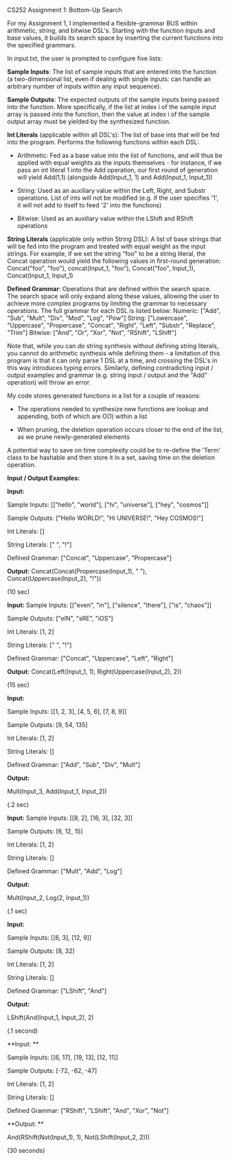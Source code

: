 

CS252 Assignment 1: Bottom-Up Search

For my Assignment 1, I implemented a flexible-grammar BUS within arithmetic, string, and bitwise DSL's. Starting with the function inputs and base values, it builds its search space by inserting the current functions into the specified grammars.

In input.txt, the user is prompted to configure five lists:

**Sample Inputs**: The list of sample inputs that are entered into the function (a two-dimensional list, even if dealing with single inputs: can handle an arbitrary number of inputs within any input sequence).

**Sample Outputs**: The expected outputs of the sample inputs being passed into the function. More specifically, if the list at index i of the sample input array is passed into the function, then the value at index i of the sample output array must be yielded by the synthesized function.

**Int Literals** (applicable within all DSL's): The list of base ints that will be fed into the program. Performs the following functions within each DSL:

- Arithmetic: Fed as a base value into the list of functions, and will thus be applied with equal weights as the inputs themselves - for instance, if we pass an int literal 1 into the Add operation, our first round of generation will yield Add(1,1) (alongside Add(Input_1, 1) and Add(Input_1, Input_1))
	
- String: Used as an auxiliary value within the Left, Right, and Substr operations. List of ints will not be modified (e.g. if the user specifies '1', it will not add to itself to feed '2' into the functions)
	
- Bitwise: Used as an auxiliary value within the LShift and RShift operations

**String Literals** (applicable only within String DSL): A list of base strings that will be fed into the program and treated with equal weight as the input strings. For example, if we set the string "foo" to be a string literal, the Concat operation would yield the following values in first-round generation: Concat("foo", "foo"), concat(Input_1, "foo"), Concat("foo", Input_1), Concat(Input_1, Input_1)

**Defined Grammar**: Operations that are defined within the search space. The search space will only expand along these values, allowing the user to achieve more complex programs by limiting the grammar to necessary operations. The full grammar for each DSL is listed below: 
Numeric: ["Add", "Sub", "Mult", "Div", "Mod", "Log", "Pow"]
String: ["Lowercase", "Uppercase", "Propercase", "Concat", "Right", "Left", "Substr", "Replace", "Trim"]
Bitwise: ["And", "Or", "Xor", "Not", "RShift", "LShift"]

Note that, while you can do string synthesis without defining string literals, you cannot do arithmetic synthesis while defining them - a limitation of this program is that it can only parse 1 DSL at a time, and crossing the DSL's in this way introduces typing errors. Similarly, defining contradicting input / output examples and grammar (e.g. string input / output and the "Add" operation) will throw an error.

My code stores generated functions in a list for a couple of reasons: 

- The operations needed to synthesize new functions are lookup and appending, both of which are O(1) within a list

- When pruning, the deletion operation occurs closer to the end of the list, as we prune newly-generated elements

A potential way to save on time complexity could be to re-define the 'Term' class to be hashable and then store it in a set, saving time on the deletion operation.
  

**Input / Output Examples:**

**Input:**

Sample Inputs: [["hello", "world"], ["hi", "universe"], ["hey", "cosmos"]]

Sample Outputs: ["Hello WORLD!", "Hi UNIVERSE!", "Hey COSMOS!"]

Int Literals: []

String Literals: [" ", "!"]

Defined Grammar: ["Concat", "Uppercase", "Propercase"]

**Output:**
Concat(Concat(Propercase(Input_1), " "), Concat(Uppercase(Input_2), "!"))

(10 sec)

**Input:**
Sample Inputs: [["even", "in"], ["silence", "there"], ["is", "chaos"]]

Sample Outputs: ["eIN", "sRE", "iOS"]

Int Literals: [1, 2]

String Literals: [" ", "!"]

Defined Grammar: ["Concat", "Uppercase", "Left", "Right"]

**Output:**
Concat(Left(Input_1, 1), Right(Uppercase(Input_2), 2))

(15 sec) 

**Input:**

Sample Inputs: [[1, 2, 3], [4, 5, 6], [7, 8, 9]]

Sample Outputs: [9, 54, 135]

Int Literals: [1, 2]

String Literals: []     

Defined Grammar: ["Add", "Sub", "Div", "Mult"]

**Output:**

Mult(Input_3, Add(Input_1, Input_2))

(.2 sec)

**Input:** 
Sample Inputs: [[8, 2], [16, 3], [32, 3]]

Sample Outputs: [6, 12, 15]

Int Literals: [1, 2]

String Literals: []     

Defined Grammar: ["Mult", "Add", "Log"]

**Output:**

Mult(Input_2, Log(2, Input_1))

(.1 sec)

**Input:**

Sample Inputs: [[6, 3], [12, 9]]

Sample Outputs: [8, 32]

Int Literals: [1, 2]

String Literals: []

Defined Grammar: ["LShift", "And"]

**Output:**

LShift(And(Input_1, Input_2), 2)

(.1 second)

**Input: **

Sample Inputs: [[6, 17], [19, 13], [12, 11]]

Sample Outputs: [-72, -62, -47]

Int Literals: [1, 2]

String Literals: []

Defined Grammar: ["RShift", "LShift", "And", "Xor", "Not"]

**Output: **

And(RShift(Not(Input_1), 1), Not(LShift(Input_2, 2)))

(30 seconds)


